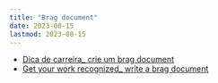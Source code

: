 ```yaml
---
title: "Brag document"
date: 2023-08-15
lastmod: 2023-08-15
---
```

- [Dica de carreira_ crie um brag document](https://eltonminetto.dev/post/2022-04-14-brag-document/)
- [Get your work recognized_ write a brag document](https://jvns.ca/blog/brag-documents/)